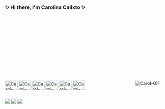 ### ✨ Hi there, I'm Carolina Calixto ✨

<div>
<a href="https://beacons.ai/calixtocarolina">
<img height="180em" src"https://github-readme-stats.vercel.app/api?username-calixtocarolina&show_icons-true&theme-vue&include_all_commits-true&count_private-true"/>
<img height="180em" src"https://github-readme-stats.vercel.app/api/top-langs/?username-calixtocarolina&layout-compact&langs_count-16&theme-vue"/>
</div>
  
##
  
 <div style="display: inline block">
<img align="center" alt="Carol-HTML" height="30" width="40" src="https://cdn.jsdelivr.net/gh/devicons/devicon/icons/html5/html5-plain.svg" />   
 <img align="center" alt="Carol-CSS" height="30" width="40" src="https://cdn.jsdelivr.net/gh/devicons/devicon/icons/css3/css3-plain.svg" />
<img align="center" alt="Carol-JS" height="30" width="40" src="https://cdn.jsdelivr.net/gh/devicons/devicon/icons/javascript/javascript-plain.svg" />
<img align="center" alt="Carol-KOTLIN" height="30" width="40" src="https://cdn.jsdelivr.net/gh/devicons/devicon/icons/kotlin/kotlin-plain.svg" />   
<img align="center" alt="Carol-ANDROID" height="30" width="40" src="https://cdn.jsdelivr.net/gh/devicons/devicon/icons/androidstudio/androidstudio-plain.svg" />
<img align="center" alt="Carol-GIT" height="30" width="40" src="https://cdn.jsdelivr.net/gh/devicons/devicon/icons/git/git-plain.svg" />
<img align="right" alt="Carol-GIF" src="https://cdn.discordapp.com/attachments/869389801843990528/1005603102621188177/ezgif.com-gif-maker.gif"
  </div>    
  
  ##
  
  <div>
    <a href="https://twitter.com/calistogalillei" target="_blank"> <img src="https://img.shields.io/badge/Twitter-1DA1F2?style=for-the-badge&logo=twitter&logoColor=white" target="_blank"></a>
    <a href="https://www.instagram.com/calistogalilei/" target="_blank"> <img src="https://img.shields.io/badge/Instagram-E4405F?style=for-the-badge&logo=instagram&logoColor=white" target="_blank"></a>
      <a href="https://www.linkedin.com/in/carolinacalixtodev/" target="_blank"> <img src="https://img.shields.io/badge/LinkedIn-0077B5?style=for-the-badge&logo=linkedin&logoColor=white" target="_blank"></a>
    <a href="mailto:carolinacalixtodev@gmail.com> <img src="https://img.shields.io/badge/Gmail-D14836?style=for-the-badge&logo=gmail&logoColor=white" target="_blank"></a>
  </div>
          

